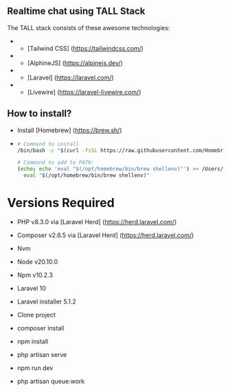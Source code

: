 ## Realtime chat using TALL Stack

The TALL stack consists of these awesome technologies:
- - [Tailwind CSS] (https://tailwindcss.com/)
- - [AlphineJS] (https://alpinejs.dev/)
- - [Laravel] (https://laravel.com/)
- - [Livewire] (https://laravel-livewire.com/)

## How to install?

- Install [Homebrew] (https://brew.sh/)
- ```bash
  # Command to install
  /bin/bash -c "$(curl -fsSL https://raw.githubusercontent.com/Homebrew/install/HEAD/install.sh)"

  # Command to add to PATH:
  (echo; echo 'eval "$(/opt/homebrew/bin/brew shellenv)"') >> /Users/mussyahmi/.zprofile
    eval "$(/opt/homebrew/bin/brew shellenv)"

# Versions Required
- PHP v8.3.0 via [Laravel Herd] (https://herd.laravel.com/)
- Composer v2.6.5 via [Laravel Herd] (https://herd.laravel.com/)
- Nvm
- Node v20.10.0
- Npm v10.2.3
- Laravel 10
- Laravel installer 5.1.2

- Clone project
- composer install
- npm install
- php artisan serve
- npm run dev
- php artisan queue:work
